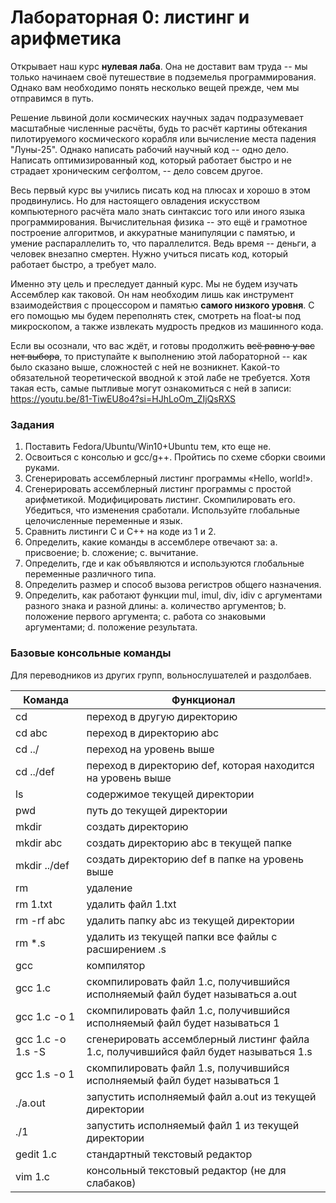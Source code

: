 # Лабораторная 0: листинг и арифметика

<!-- Goooooooood morning Vietnam!!!!!

А о чем я хочу сказать.

1. Очень кратко ввести ребят в курс -- напомнить им о его целеполагании и о том, что сильно углубляться в детали необязательно (ибо это надолго).
2. Кратко ввести в тему этой лабы. Дать основные понятия про память, процессор и компилятор.
3. Дать практические указания по работе с С и плюсами.

Открывает наш курс __нулевая лаба__. О, так это ж халява! -- подумает ещё не свыкшийся с окончанием лета раздолбай. Поспешим его предостеречь. Напрягаться в этой лабе действительно не придётся ~~это временно, не переживайте~~. __Нулевая лаба__ посвящена базовым понятиям курса, которые помогут вам настроить мышление на нужный лад. Есть вещи, которые вам лучше узнать сейчас, чем на зачётной неделе.

Давайте начнём.

Начнём с целеполагания курса. Что это за фрукт такой -- Ассемблер? Зачем он нужен в мире, где можно работать джуном в Яндексе?

Решение львиной доли космических научных задач подразумевает масштабные численные расчётов. Получить картину обтекания нового космического корабля, сосчитать величину нагрузок, действующих на ракету в maxQ, ~~вычислить место падения "Луны-25"~~, примеров масса, словом. Гений (sic!) человека научился решать эти задачи ещё до появления персональных компьютеров. Для этого достаточно было иметь под рукой штат девушек-арифметичек или ЭВМ размером с пару этажей вашего завода. На нашей счастье, вычислительная техника не стояла на месте, и на сегодняшний день всем вышеперечисленным может заниматься даже дилетант-самоучка, живущий где-то в предместьях Дели. Фантастика! Что бы делала приёмная комиссия ФАКТ, если бы никто не разработал Kerbal Space Program.

Но есть одно но. Давайте будем честны: просмотр 50 часов туториалов по тому же С++ на Youtube ни разу не гарантирует вам профессиональное владение этим языком программирования. Вам повезло чуть больше: у вас был курс С++ в самой продвинутой шараге страны. Но поверьте мне: даже этого недостаточно! Чтобы овладеть этим кунг-фу, у людей уходят годы практики. Время -- деньги, а человек ещё и внезапно смертен. Наш курс "Архитектура ЭВМ" ориентирован именно на это -- прежде чем -->

Открывает наш курс __нулевая лаба__. Она не доставит вам труда -- мы только начинаем своё путешествие в подземелья программирования. Однако вам необходимо понять несколько вещей прежде, чем мы отправимся в путь.

Решение львиной доли космических научных задач подразумевает масштабные численные расчёты, будь то расчёт картины обтекания пилотируемого космического корабля или вычисление места падения "Луны-25". Однако написать рабочий научный код -- одно дело. Написать оптимизированный код, который работает быстро и не страдает хроническим сегфолтом, -- дело совсем другое.

Весь первый курс вы учились писать код на плюсах и хорошо в этом продвинулись. Но для настоящего овладения искусством компьютерного расчёта мало знать синтаксис того или иного языка программирования. Вычислительная физика -- это ещё и грамотное построение алгоритмов, и аккуратные манипуляции с памятью, и умение распараллелить то, что параллелится. Ведь время -- деньги, а человек внезапно смертен. Нужно учиться писать код, который работает быстро, а требует мало.

Именно эту цель и преследует данный курс. Мы не будем изучать Ассемблер как таковой. Он нам необходим лишь как инструмент взаимодействия с процессором и памятью __самого низкого уровня__. С его помощью мы будем переполнять стек, смотреть на float-ы под микроскопом, а также извлекать мудрость предков из машинного кода.

Если вы осознали, что вас ждёт, и готовы продолжить ~~всё равно у вас нет выбора~~, то приступайте к выполнению этой лабораторной -- как было сказано выше, сложностей с ней не возникнет. Какой-то обязательной теоретической вводной к этой лабе не требуется. Хотя такая есть, самые пытливые могут ознакомиться с ней в записи: https://youtu.be/81-TiwEU8o4?si=HJhLoOm_ZIjQsRXS

### Задания

1. Поставить Fedora/Ubuntu/Win10+Ubuntu тем, кто еще не. 
2. Освоиться с консолью и gcc/g++. Пройтись по схеме сборки своими руками.
3. Сгенерировать ассемблерный листинг программы «Hello, world!».
4. Сгенерировать ассемблерный листинг программы с простой арифметикой. Модифицировать листинг. Скомпилировать его. Убедиться, что изменения сработали. Используйте глобальные целочисленные переменные и язык.
5. Сравнить листинги С и С++ на коде из 1 и 2.
6. Определить, какие команды в ассемблере отвечают за:
    a. присвоение;
    b. сложение;
    c. вычитание.
7. Определить, где и как объявляются и используются глобальные переменные различного типа.
8. Определить размер и способ вызова регистров общего назначения.
9. Определить, как работают функции mul, imul, div, idiv с аргументами разного знака и разной длины:
    a. количество аргументов;
    b. положение первого аргумента;
    c. работа со знаковыми аргументами;
    d. положение результата.


### Базовые консольные команды

Для переводников из других групп, вольнослушателей и раздолбаев.

|Команда|Функционал|
|---|---|
|cd|переход в другую директорию|
|cd abc|переход в директорию abc|
|cd ../|переход на уровень выше|
|cd ../def|переход в директорию def, которая находится на уровень выше|
|ls|содержимое текущей директории|
|pwd|путь до текущей директории|
|mkdir|создать директорию|
|mkdir abc|создать директорию abc в текущей папке|
|mkdir ../def|создать директорию def в папке на уровень выше|
|rm|удаление|
|rm 1.txt|удалить файл 1.txt|
|rm -rf abc|удалить папку abc из текущей директории|
|rm *.s|удалить из текущей папки все файлы с расширением .s|
|gcc|компилятор|
|gcc 1.c|скомпилировать файл 1.c, получившийся исполняемый файл будет называться a.out|
|gcc 1.c -o 1|скомпилировать файл 1.c, получившийся исполняемый файл будет называться 1|
|gcc 1.c -o 1.s -S|сгенерировать ассемблерный листинг файла 1.c, получившийся файл будет называться 1.s|
|gcc 1.s -o 1|скомпилировать файл 1.s, получившийся исполняемый файл будет называться 1|
|./a.out|запустить исполняемый файл a.out из текущей директории|
|./1|запустить исполняемый файл 1 из текущей директории|
|gedit 1.c|стандартный текстовый редактор|
|vim 1.c|консольный текстовый редактор (не для слабаков)|
